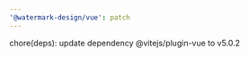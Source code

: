 ```yaml
---
'@watermark-design/vue': patch
---
```


chore(deps): update dependency @vitejs/plugin-vue to v5.0.2
